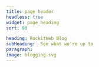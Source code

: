 ```yaml
---
title: page header
headless: true
widget: page_heading
sort: 00

heading: RockitWeb Blog
subHeading:  See what we're up to
paragraph: 
image: blogging.svg
---
```


